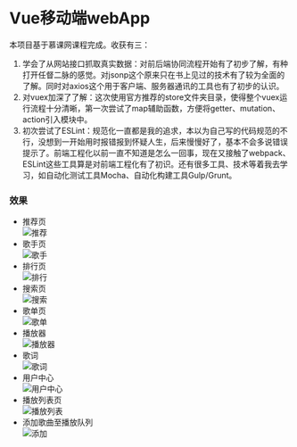 # Vue移动端webApp
本项目基于慕课网课程完成。收获有三：<br>
1. 学会了从网站接口抓取真实数据：对前后端协同流程开始有了初步了解，有种打开任督二脉的感觉。对jsonp这个原来只在书上见过的技术有了较为全面的了解。同时对axios这个用于客户端、服务器通讯的工具也有了初步的认识。
2. 对vuex加深了了解：这次使用官方推荐的store文件夹目录，使得整个vuex运行流程十分清晰，第一次尝试了map辅助函数，方便将getter、mutation、action引入模块中。
3. 初次尝试了ESLint：规范化一直都是我的追求，本以为自己写的代码规范的不行，没想到一开始用时报错报到怀疑人生，后来慢慢好了，基本不会多说错误提示了。前端工程化以前一直不知道是怎么一回事，现在又接触了webpack、ESLint这些工具算是对前端工程化有了初识。还有很多工具、技术等着我去学习，如自动化测试工具Mocha、自动化构建工具Gulp/Grunt。
### 效果
* 推荐页<br>
![推荐](https://github.com/AlbertXiao1994/IFE/blob/master/NuoMi/vue-music/resources/screenshot/recommend.png)
* 歌手页<br>
![歌手](https://github.com/AlbertXiao1994/IFE/blob/master/NuoMi/vue-music/resources/screenshot/singer.png)
* 排行页<br>
![排行](https://github.com/AlbertXiao1994/IFE/blob/master/NuoMi/vue-music/resources/screenshot/rank.png)
* 搜索页<br>
![搜索](https://github.com/AlbertXiao1994/IFE/blob/master/NuoMi/vue-music/resources/screenshot/search.png)
* 歌单页<br>
![歌单](https://github.com/AlbertXiao1994/IFE/blob/master/NuoMi/vue-music/resources/screenshot/disc.png)
* 播放器<br>
![播放器](https://github.com/AlbertXiao1994/IFE/blob/master/NuoMi/vue-music/resources/screenshot/player.png)
* 歌词<br>
![歌词](https://github.com/AlbertXiao1994/IFE/blob/master/NuoMi/vue-music/resources/screenshot/lyric.png)
* 用户中心<br>
![用户中心](https://github.com/AlbertXiao1994/IFE/blob/master/NuoMi/vue-music/resources/screenshot/user.png)
* 播放列表页<br>
![播放列表](https://github.com/AlbertXiao1994/IFE/blob/master/NuoMi/vue-music/resources/screenshot/playlist.png)
* 添加歌曲至播放队列<br>
![添加](https://github.com/AlbertXiao1994/IFE/blob/master/NuoMi/vue-music/resources/screenshot/add.png)
